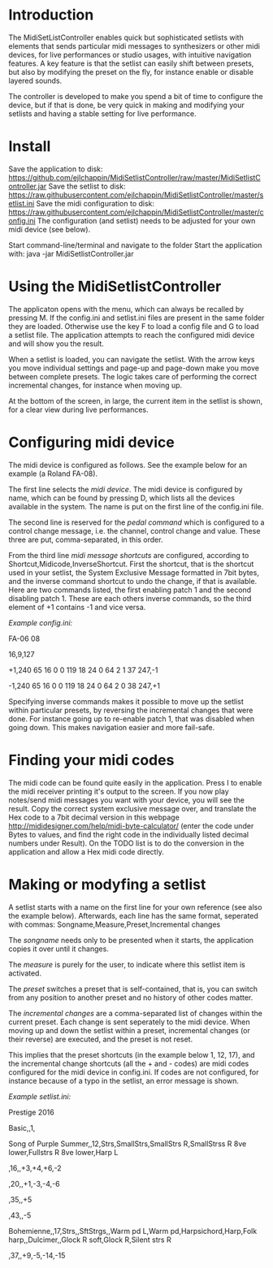 # Introduction
The MidiSetListController enables quick but sophisticated setlists with elements that sends particular midi messages to synthesizers or other midi devices, for live performances or studio usages, with intuitive navigation features. A key feature is that the setlist can easily shift between presets, but also by modifying the preset on the fly, for instance enable or disable layered sounds. 

The controller is developed to make you spend a bit of time to configure the device, but if that is done, be very quick in making and modifying your setlists and having a stable setting for live performance.

# Install
Save the application to disk: https://github.com/ejlchappin/MidiSetlistController/raw/master/MidiSetlistController.jar 
Save the setlist to disk: https://raw.githubusercontent.com/ejlchappin/MidiSetlistController/master/setlist.ini
Save the midi configuration to disk: https://raw.githubusercontent.com/ejlchappin/MidiSetlistController/master/config.ini
The configuration (and setlist) needs to be adjusted for your own midi device (see below).

Start command-line/terminal and navigate to the folder
Start the application with:
java -jar MidiSetlistController.jar

# Using the MidiSetlistController
The applicaton opens with the menu, which can always be recalled by pressing M. If the config.ini and setlist.ini files are present in the same folder they are loaded. Otherwise use the key F to load a config file and G to load a setlist file. The application attempts to reach the configured midi device and will show you the result. 

When a setlist is loaded, you can navigate the setlist. With the arrow keys you move individual settings and page-up and page-down make you move between complete presets. The logic takes care of performing the correct incremental changes, for instance when moving up.

At the bottom of the screen, in large, the current item in the setlist is shown, for a clear view during live performances.

# Configuring midi device
The midi device is configured as follows. See the example below for an example (a Roland FA-08).

The first line selects the *midi device*. The midi device is configured by name, which can be found by pressing D, which lists all the devices available in the system. The name is put on the first line of the config.ini file.

The second line is reserved for the *pedal command* which is configured to a control change message, i.e. the channel, control change and value. These three are put, comma-separated, in this order.

From the third line *midi message shortcuts* are configured, according to Shortcut,Midicode,InverseShortcut. First the shortcut, that is the shortcut used in your setlist, the System Exclusive Message formatted in 7bit bytes, and the inverse command shortcut to undo the change, if that is available. Here are two commands listed, the first enabling patch 1 and the second disabling patch 1. These are each others inverse commands, so the third element of +1 contains -1 and vice versa. 

*Example config.ini:*

FA-06 08

16,9,127

+1,240 65 16 0 0 119 18 24 0 64 2 1 37 247,-1

-1,240 65 16 0 0 119 18 24 0 64 2 0 38 247,+1

Specifying inverse commands makes it possible to move up the setlist within particular presets, by reversing the incremental changes that were done. For instance going up to re-enable patch 1, that was disabled when going down. This makes navigation easier and more fail-safe.

# Finding your midi codes
The midi code can be found quite easily in the application. Press I to enable the midi receiver printing it's output to the screen. If you now play notes/send midi messages you want with your device, you will see the result. Copy the correct system exclusive message over, and translate the Hex code to a 7bit decimal version in this webpage http://mididesigner.com/help/midi-byte-calculator/ (enter the code under Bytes to values, and find the right code in the individually listed decimal numbers under Result). On the TODO list is to do the conversion in the application and allow a Hex midi code directly.

# Making or modyfing a setlist
A setlist starts with a name on the first line for your own reference (see also the example below). Afterwards, each line has the same format, seperated with commas: Songname,Measure,Preset,Incremental changes

The *songname* needs only to be presented when it starts, the application copies it over until it changes.

The *measure* is purely for the user, to indicate where this setlist item is activated.

The *preset* switches a preset that is self-contained, that is, you can switch from any position to another preset and no history of other codes matter.

The *incremental changes* are a comma-separated list of changes within the current preset. Each change is sent seperately to the midi device. When moving up and down the setlist within a preset, incremental changes (or their reverse) are executed, and the preset is not reset.

This implies that the preset shortcuts (in the example below 1, 12, 17), and the incremental change shortcuts (all the + and - codes) are midi codes configured for the midi device in config.ini. If codes are not configured, for instance because of a typo in the setlist, an error message is shown.

*Example setlist.ini:*

Prestige 2016

Basic,,1,

Song of Purple Summer,,12,Strs,SmallStrs,SmallStrs R,SmallStrss R 8ve lower,Fullstrs R 8ve lower,Harp L

,16,,+3,+4,+6,-2

,20,,+1,-3,-4,-6

,35,,+5

,43,,-5

Bohemienne,,17,Strs,,SftStrgs,,Warm pd L,Warm pd,Harpsichord,Harp,Folk harp,,Dulcimer,,Glock R soft,Glock R,Silent strs R

,37,,+9,-5,-14,-15
